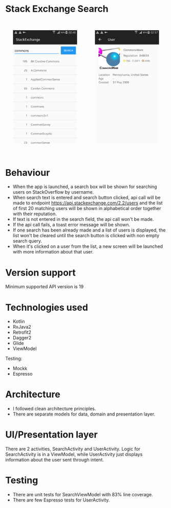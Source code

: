 # Stack Exchange Search

<br/>
<p align="center">
    <img src="images/search_screen.png" width="200">
    &nbsp;&nbsp;&nbsp;&nbsp;&nbsp;&nbsp;&nbsp;&nbsp;&nbsp;&nbsp;&nbsp;&nbsp;
    <img src="images/user_screen.png" width="200">
</p>
<br/>

# Behaviour
- When the app is launched, a search box will be shown for searching users on StackOverflow by username.
- When search text is entered and search button clicked, api call will be made to endpoint https://api.stackexchange.com/2.2/users
and the list of first 20 matching users will be shown in alphabetical order together with their reputation.
- If text is not entered in the search field, the api call won't be made.
- If the api call fails, a toast error message will be shown.
- If one search has been already made and a list of users is displayed, the list won't be cleared until the search button is clicked with
non empty search query.
- When it's clicked on a user from the list, a new screen will be launched with more information about that user.

# Version support
Minimum supported API version is 19

# Technologies used
- Kotlin
- RxJava2
- Retrofit2
- Dagger2
- Glide
- ViewModel

Testing:
- Mockk
- Espresso

# Architecture
- I followed clean architecture principles.
- There are separate models for data, domain and presentation layer.

# UI/Presentation layer
There are 2 activities, SearchActivity and UserActivity.
Logic for SearchActivity is in a ViewModel, while UserActivity just displays information about the user sent through intent.

# Testing
- There are unit tests for SearchViewModel with 83% line coverage.
- There are few Espresso tests for UserActivity.
